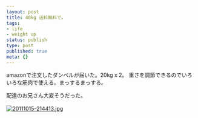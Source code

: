 ```yaml
---
layout: post
title: 40kg 送料無料で。
tags:
- life
- weight up
status: publish
type: post
published: true
meta: {}
---
```

amazonで注文したダンベルが届いた。20kg x 2。 重さを調節できるのでいろいろな筋肉で使える。まっするまっする。

配達のお兄さん大変そうだった。<br /><br /><a href="http://orihubon.com/wp-content/uploads/20111015-214413.jpg"><img src="http://orihubon.com/wp-content/uploads/20111015-214413.jpg" alt="20111015-214413.jpg" class="alignnone size-full" /></a>
